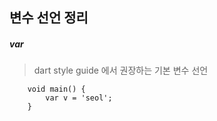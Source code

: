 ## 변수 선언 정리

##### var

> dart style guide 에서 권장하는 기본 변수 선언

```
    void main() {
        var v = 'seol';
    }
```
